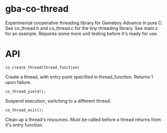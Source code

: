 # gba-co-thread

Experimental cooperative threading library for Gameboy Advance in pure C. See co_thread.h and co_thread.c for the tiny threading library. See main.c for an example. Requires some more unit testing before it's ready for use.

# API

`co_create_thread(thread_function)`

Create a thread, with entry point specified in thread_function. Returns 1 upon failure.


`co_thread_yield();`

Suspend execution, switching to a different thread.


`co_thread_exit();`

Clean up a thread's resources. Must be called before a thread returns from it's entry function.
